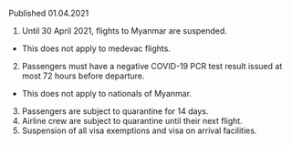 Published 01.04.2021
1. Until 30 April 2021, flights to Myanmar are suspended.
- This does not apply to medevac flights.
2. Passengers must have a negative COVID-19 PCR test result issued at most 72 hours before departure.
- This does not apply to nationals of Myanmar. 
3. Passengers are subject to quarantine for 14 days.
4. Airline crew are subject to quarantine until their next flight.
5. Suspension of all visa exemptions and visa on arrival facilities.

